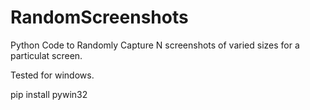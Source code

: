 # RandomScreenshots
Python Code to Randomly Capture N screenshots of varied sizes for a particulat screen.

Tested for windows.


pip install pywin32
